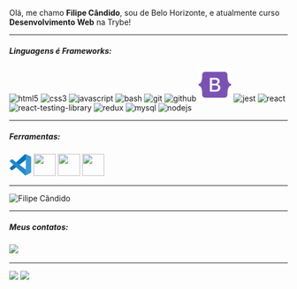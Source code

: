 Olá, me chamo **Filipe Cândido**, sou de Belo Horizonte, e atualmente curso **Desenvolvimento Web** na Trybe!

<hr/>

<h5>Linguagens é Frameworks:</h5>
<div>
  <img src="https://cdn.icon-icons.com/icons2/2107/PNG/512/file_type_html_icon_130541.png" alt="html5" width="40" height="40"/> 
  <img src="https://cdn.icon-icons.com/icons2/2107/PNG/512/file_type_css_icon_130661.png" alt="css3" width="40" height="40"/> 
  <img src="https://cdn.icon-icons.com/icons2/2108/PNG/512/javascript_icon_130900.png" alt="javascript" width="60" height="60"/>
  <img src="https://cdn.icon-icons.com/icons2/2699/PNG/512/gnu_bash_logo_icon_170079.png" alt="bash" width="60" height="60" />
  <img src="https://cdn.icon-icons.com/icons2/2107/PNG/512/file_type_git_icon_130581.png" alt="git" width="60" height="60"/> 
  <img src="https://cdn.icon-icons.com/icons2/936/PNG/512/github-logo_icon-icons.com_73546.png" alt="github" width="60" height="60"/>
  <img src="https://raw.githubusercontent.com/devicons/devicon/master/icons/bootstrap/bootstrap-plain.svg" alt="Bootstrap" width="60" height="60" />
  <img src="https://cdn.icon-icons.com/icons2/2107/PNG/512/file_type_jest_icon_130514.png" alt="jest" width="60" height="60"/>
  <img src="https://cdn.icon-icons.com/icons2/2415/PNG/512/react_original_logo_icon_146374.png" alt="react" width="60" height="60"/> 
   <img src="https://user-images.githubusercontent.com/80691766/134706033-799f21ca-b461-4c2d-8a03-417b134cc8dd.png" alt="react-testing-library"width="60" height="60"/>
  <img src="https://cdn.icon-icons.com/icons2/2415/PNG/512/redux_original_logo_icon_146365.png" alt="redux" width="60" height="60"/>
  <img src="https://cdn.icon-icons.com/icons2/2415/PNG/512/mysql_original_wordmark_logo_icon_146417.png" alt="mysql" width="60" height="60"/>
  <img src="https://nodejs.org/static/images/logos/nodejs-new-pantone-black.svg" alt="nodejs" width="60" height="60"/>

<hr/>
<h5>Ferramentas:</h5>
  <img src="https://raw.githubusercontent.com/devicons/devicon/master/icons/vscode/vscode-original.svg" alt="vscode" width="40" height="40" />
  <img height="40" width="40" src="https://cdn.icon-icons.com/icons2/2108/PNG/128/slack_icon_130829.png">
  <img height="40" width="40" src="https://cdn.icon-icons.com/icons2/836/PNG/128/Trello_icon-icons.com_66775.png">
  <img height="40" width="40" src="https://cdn.icon-icons.com/icons2/2389/PNG/128/notion_logo_icon_145025.png">
</div>

<hr/>

<p align="left"> <img src="https://komarev.com/ghpvc/?username=Fedolfo" alt="Filipe Cãndido" /></p>

<hr/>

<h5>Meus contatos:</h5>
<div>
    <a href="https://www.linkedin.com/in/filipe-c%C3%A2ndido/" target="_blank">
        <img src="https://img.shields.io/badge/LinkedIn-0077B5?style=for-the-badge&logo=linkedin&logoColor=white" height="25px">
    </a>
</div>
<hr/>
<div>
    <img src="https://github-readme-stats.vercel.app/api?username=Fedolfo&theme=dark&show_icons=true" />
    <img src="https://github-readme-stats.vercel.app/api/top-langs/?username=Fedolfo&theme=dark&show_icons=true" height="195px" />
</div>
